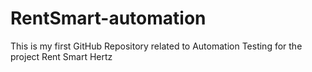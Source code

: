 # RentSmart-automation
This is my first GitHub Repository related to Automation Testing for the project Rent Smart Hertz
